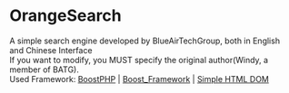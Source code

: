# OrangeSearch
A simple search engine developed by BlueAirTechGroup, both in English and Chinese Interface<br />
If you want to modify, you MUST specify the original author(Windy, a member of BATG).<br />
Used Framework: <a href="https://github.com/BlueAirTechGroup/BoostPHP">BoostPHP</a> | <a href="https://github.com/BlueAirTechGroup/Boost-Framework">Boost_Framework</a> | <a href="http://simplehtmldom.sourceforge.net/">Simple HTML DOM</a><br />